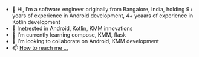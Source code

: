 - 👋 Hi, I’m a software engineer originally from Bangalore, India, holding 9+ years of experience in Android development, 4+ yeaars of experience in Kotlin development
- 👀 Inetrested in Android, Kotlin, KMM innovations
- 🌱 I’m currently learning compose, KMM, flask
- 💞️ I’m looking to collaborate on Android, KMM development
- 📫 [How to reach me ...](https://twitter.com/dkk009)

<!---
dkk009/dkk009 is a ✨ special ✨ repository because its `README.md` (this file) appears on your GitHub profile.
You can click the Preview link to take a look at your changes.
--->
